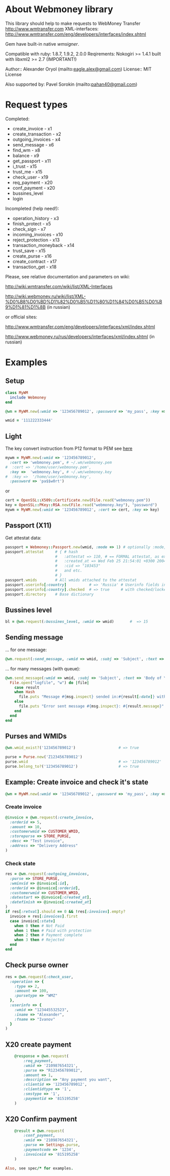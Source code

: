 # About Webmoney library

This library should help to make requests to WebMoney Transfer http://www.wmtransfer.com
XML-interfaces: http://www.wmtransfer.com/eng/developers/interfaces/index.shtml

Gem have built-in native *wmsigner*.

Compatible with ruby: 1.8.7, 1.9.2, 2.0.0
Reqirements: Nokogiri >= 1.4.1 built with libxml2 >= 2.7 (IMPORTANT!)

Author::    Alexander Oryol (mailto:eagle.alex@gmail.com)
License::   MIT License

Also supported by: Pavel Sorokin (mailto:pahan40@gmail.com)

# Request types

Completed:

* create_invoice     - x1
* create_transaction - x2
* outgoing_invoices  - x4
* send_message       - x6
* find_wm            - x8
* balance            - x9
* get_passport       - x11
* i_trust            - x15
* trust_me           - x15
* check_user         - x19
* req_payment        - x20
* conf_payment       - x20
* bussines_level
* login

Incompleted (help need!):

* operation_history  - x3
* finish_protect     - x5
* check_sign         - x7
* incoming_invoices  - x10
* reject_protection  - x13
* transaction_moneyback - x14
* trust_save            - x15
* create_purse          - x16
* create_contract       - x17
* transaction_get       - x18


Please, see relative documentation and parameters on wiki:

http://wiki.wmtransfer.com/wiki/list/XML-Interfaces

http://wiki.webmoney.ru/wiki/list/XML-%D0%B8%D0%BD%D1%82%D0%B5%D1%80%D1%84%D0%B5%D0%B9%D1%81%D1%8B (in russian)

or official sites:

http://www.wmtransfer.com/eng/developers/interfaces/xml/index.shtml

http://www.webmoney.ru/rus/developers/interfaces/xml/index.shtml (in russian)

# Examples

## Setup

```ruby
class MyWM
  include Webmoney
end
```

```ruby
@wm = MyWM.new(:wmid => '123456789012', :password => 'my_pass', :key => 'gQABAIR6...2cC8FZTyKyjBM=')

wmid = '111222333444'
```

## Light

The key convert instruction from P12 format to PEM see [here](http://wiki.webmoney.ru/projects/webmoney/wiki/konvertatsiya_klyuchey_wm_keeper_light_v_pem_format)

```ruby
mywm = MyWM.new(:wmid => '123456789012',
  :cert => 'webmoney.pem', # ~/.wm/webmoney.pem
#  :cert => '/home/user/webmoney.pem',
  :key =>  'webmoney.key', # ~/.wm/webmoney.key
#  :key =>  '/home/user/webmoney.key',
  :password => 'pa$$w0rt')
```
or

```ruby
cert = OpenSSL::X509::Certificate.new(File.read("webmoney.pem"))
key = OpenSSL::PKey::RSA.new(File.read("webmoney.key"), "password")
mywm = MyWM.new(:wmid => '123456789012', :cert => cert, :key => key)
```

## Passport (X11)

Get attestat data:

```ruby
passport = Webmoney::Passport.new(wmid, :mode => 1) # optionally :mode, :dict, :info
passport.attestat     # { # hash
                      #   :attestat => 110, # == FORMAL attestat, as example
                      #   :created_at => Wed Feb 25 21:54:01 +0300 2004 # Time object
                      #   :cid => "103453"
                      #   and etc.
                      # }
passport.wmids        # All wmids attached to the attestat
passport.userinfo[:country]          # => 'Russia' # Userinfo fields in string context
passport.userinfo[:country].checked  # => true     # with checked/locked attribute
passport.directory    # Base dictionary
```

## Bussines level

```ruby
bl = @wm.request(:bussines_level, :wmid => wmid)       #  => 15
```

## Sending message

... for one message:

```ruby
@wm.request(:send_message, :wmid => wmid, :subj => 'Subject', :text => 'Body of \<b>message\</b>')
```

... for many messages (with queue):

```ruby
@wm.send_message(:wmid => wmid, :subj => 'Subject', :text => 'Body of \<b>message\</b>') do |msg, result|
  File.open("logfile", "w") do |file|
    case result
    when Hash
      file.puts "Message #{msg.inspect} sended in:#{result[:date]} with id:#{result[:id]}"
    else
      file.puts "Error sent message #{msg.inspect}: #{result.message}"
    end
  end
end
```

## Purses and WMIDs

```ruby
@wm.wmid_exist?('123456789012')                   # => true

purse = Purse.new('Z123456789012')
purse.wmid                                        # => '123456789012'
purse.belong_to?('123456789012')                  # => true
```

## Example: Create invoice and check it's state

```ruby
@wm = MyWM.new(:wmid => '123456789012', :password => 'my_pass', :key => 'gQABAIR6...2cC8FZTyKyjBM=')
```

### Create invoice

```ruby
@invoice = @wm.request(:create_invoice,
  :orderid => 5,
  :amount => 10,
  :customerwmid => CUSTOMER_WMID,
  :storepurse => STORE_PURSE,
  :desc => "Test invoice",
  :address => "Delivery Address"
)
```

### Check state

```ruby
res = @wm.request(:outgoing_invoices,
  :purse => STORE_PURSE,
  :wminvid => @invoice[:id],
  :orderid => @invoice[:orderid],
  :customerwmid => CUSTOMER_WMID,
  :datestart => @invoice[:created_at],
  :datefinish => @invoice[:created_at]
)
if res[:retval].should == 0 && !res[:invoices].empty?
  invoice = res[:invoices].first
  case invoice[:state]
    when 0 then # Not Paid
    when 1 then # Paid with protection
    when 2 then # Payment complete
    when 3 then # Rejected
  end
end
```

## Check purse owner

```ruby
res = @wm.request(:check_user,
  :operation => {
    :type => 2,
    :amount => 100,
    :pursetype => "WMZ"
  },
  :userinfo => {
    :wmid => "123445532523",
    :iname => "Alexander",
    :fname => "Ivanov"
  }
)
```


## X20 create payment

```ruby
    @response = @wm.request(
        :req_payment,
        :wmid => '210987654321',
        :purse => "R123456789012",
        :amount => 1,
        :description => "Any payment you want",
        :clientid => '123456789012',
        :clientidtype => '1',
        :smstype => '1',
        :paymentid => '815195258'
    )
```

## X20 Confirm payment

```ruby
    @result = @wm.request(
        :conf_payment,
        :wmid => '210987654321',
        :purse => Settings.purse,
        :paymentcode => '1234',
        :invoiceid => '815195258'
    )

Also, see spec/* for examples.


